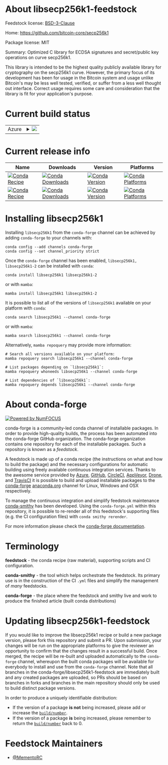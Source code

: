 About libsecp256k1-feedstock
============================

Feedstock license: [BSD-3-Clause](https://github.com/conda-forge/libsecp256k1-feedstock/blob/main/LICENSE.txt)

Home: https://github.com/bitcoin-core/secp256k1

Package license: MIT

Summary: Optimized C library for ECDSA signatures and secret/public key operations on curve secp256k1.

This library is intended to be the highest quality publicly available
library for cryptography on the secp256k1 curve. However, the primary
focus of its development has been for usage in the Bitcoin system and
usage unlike Bitcoin's may be less well tested, verified, or suffer
from a less well thought out interface. Correct usage requires some
care and consideration that the library is fit for your application's purpose.


Current build status
====================


<table>
    
  <tr>
    <td>Azure</td>
    <td>
      <details>
        <summary>
          <a href="https://dev.azure.com/conda-forge/feedstock-builds/_build/latest?definitionId=21266&branchName=main">
            <img src="https://dev.azure.com/conda-forge/feedstock-builds/_apis/build/status/libsecp256k1-feedstock?branchName=main">
          </a>
        </summary>
        <table>
          <thead><tr><th>Variant</th><th>Status</th></tr></thead>
          <tbody><tr>
              <td>linux_64</td>
              <td>
                <a href="https://dev.azure.com/conda-forge/feedstock-builds/_build/latest?definitionId=21266&branchName=main">
                  <img src="https://dev.azure.com/conda-forge/feedstock-builds/_apis/build/status/libsecp256k1-feedstock?branchName=main&jobName=linux&configuration=linux%20linux_64_" alt="variant">
                </a>
              </td>
            </tr><tr>
              <td>osx_64</td>
              <td>
                <a href="https://dev.azure.com/conda-forge/feedstock-builds/_build/latest?definitionId=21266&branchName=main">
                  <img src="https://dev.azure.com/conda-forge/feedstock-builds/_apis/build/status/libsecp256k1-feedstock?branchName=main&jobName=osx&configuration=osx%20osx_64_" alt="variant">
                </a>
              </td>
            </tr><tr>
              <td>win_64</td>
              <td>
                <a href="https://dev.azure.com/conda-forge/feedstock-builds/_build/latest?definitionId=21266&branchName=main">
                  <img src="https://dev.azure.com/conda-forge/feedstock-builds/_apis/build/status/libsecp256k1-feedstock?branchName=main&jobName=win&configuration=win%20win_64_" alt="variant">
                </a>
              </td>
            </tr>
          </tbody>
        </table>
      </details>
    </td>
  </tr>
</table>

Current release info
====================

| Name | Downloads | Version | Platforms |
| --- | --- | --- | --- |
| [![Conda Recipe](https://img.shields.io/badge/recipe-libsecp256k1-green.svg)](https://anaconda.org/conda-forge/libsecp256k1) | [![Conda Downloads](https://img.shields.io/conda/dn/conda-forge/libsecp256k1.svg)](https://anaconda.org/conda-forge/libsecp256k1) | [![Conda Version](https://img.shields.io/conda/vn/conda-forge/libsecp256k1.svg)](https://anaconda.org/conda-forge/libsecp256k1) | [![Conda Platforms](https://img.shields.io/conda/pn/conda-forge/libsecp256k1.svg)](https://anaconda.org/conda-forge/libsecp256k1) |
| [![Conda Recipe](https://img.shields.io/badge/recipe-libsecp256k1--2-green.svg)](https://anaconda.org/conda-forge/libsecp256k1-2) | [![Conda Downloads](https://img.shields.io/conda/dn/conda-forge/libsecp256k1-2.svg)](https://anaconda.org/conda-forge/libsecp256k1-2) | [![Conda Version](https://img.shields.io/conda/vn/conda-forge/libsecp256k1-2.svg)](https://anaconda.org/conda-forge/libsecp256k1-2) | [![Conda Platforms](https://img.shields.io/conda/pn/conda-forge/libsecp256k1-2.svg)](https://anaconda.org/conda-forge/libsecp256k1-2) |

Installing libsecp256k1
=======================

Installing `libsecp256k1` from the `conda-forge` channel can be achieved by adding `conda-forge` to your channels with:

```
conda config --add channels conda-forge
conda config --set channel_priority strict
```

Once the `conda-forge` channel has been enabled, `libsecp256k1, libsecp256k1-2` can be installed with `conda`:

```
conda install libsecp256k1 libsecp256k1-2
```

or with `mamba`:

```
mamba install libsecp256k1 libsecp256k1-2
```

It is possible to list all of the versions of `libsecp256k1` available on your platform with `conda`:

```
conda search libsecp256k1 --channel conda-forge
```

or with `mamba`:

```
mamba search libsecp256k1 --channel conda-forge
```

Alternatively, `mamba repoquery` may provide more information:

```
# Search all versions available on your platform:
mamba repoquery search libsecp256k1 --channel conda-forge

# List packages depending on `libsecp256k1`:
mamba repoquery whoneeds libsecp256k1 --channel conda-forge

# List dependencies of `libsecp256k1`:
mamba repoquery depends libsecp256k1 --channel conda-forge
```


About conda-forge
=================

[![Powered by
NumFOCUS](https://img.shields.io/badge/powered%20by-NumFOCUS-orange.svg?style=flat&colorA=E1523D&colorB=007D8A)](https://numfocus.org)

conda-forge is a community-led conda channel of installable packages.
In order to provide high-quality builds, the process has been automated into the
conda-forge GitHub organization. The conda-forge organization contains one repository
for each of the installable packages. Such a repository is known as a *feedstock*.

A feedstock is made up of a conda recipe (the instructions on what and how to build
the package) and the necessary configurations for automatic building using freely
available continuous integration services. Thanks to the awesome service provided by
[Azure](https://azure.microsoft.com/en-us/services/devops/), [GitHub](https://github.com/),
[CircleCI](https://circleci.com/), [AppVeyor](https://www.appveyor.com/),
[Drone](https://cloud.drone.io/welcome), and [TravisCI](https://travis-ci.com/)
it is possible to build and upload installable packages to the
[conda-forge](https://anaconda.org/conda-forge) [anaconda.org](https://anaconda.org/)
channel for Linux, Windows and OSX respectively.

To manage the continuous integration and simplify feedstock maintenance
[conda-smithy](https://github.com/conda-forge/conda-smithy) has been developed.
Using the ``conda-forge.yml`` within this repository, it is possible to re-render all of
this feedstock's supporting files (e.g. the CI configuration files) with ``conda smithy rerender``.

For more information please check the [conda-forge documentation](https://conda-forge.org/docs/).

Terminology
===========

**feedstock** - the conda recipe (raw material), supporting scripts and CI configuration.

**conda-smithy** - the tool which helps orchestrate the feedstock.
                   Its primary use is in the construction of the CI ``.yml`` files
                   and simplify the management of *many* feedstocks.

**conda-forge** - the place where the feedstock and smithy live and work to
                  produce the finished article (built conda distributions)


Updating libsecp256k1-feedstock
===============================

If you would like to improve the libsecp256k1 recipe or build a new
package version, please fork this repository and submit a PR. Upon submission,
your changes will be run on the appropriate platforms to give the reviewer an
opportunity to confirm that the changes result in a successful build. Once
merged, the recipe will be re-built and uploaded automatically to the
`conda-forge` channel, whereupon the built conda packages will be available for
everybody to install and use from the `conda-forge` channel.
Note that all branches in the conda-forge/libsecp256k1-feedstock are
immediately built and any created packages are uploaded, so PRs should be based
on branches in forks and branches in the main repository should only be used to
build distinct package versions.

In order to produce a uniquely identifiable distribution:
 * If the version of a package **is not** being increased, please add or increase
   the [``build/number``](https://docs.conda.io/projects/conda-build/en/latest/resources/define-metadata.html#build-number-and-string).
 * If the version of a package **is** being increased, please remember to return
   the [``build/number``](https://docs.conda.io/projects/conda-build/en/latest/resources/define-metadata.html#build-number-and-string)
   back to 0.

Feedstock Maintainers
=====================

* [@MementoRC](https://github.com/MementoRC/)


<!-- dummy commit to enable rerendering -->

